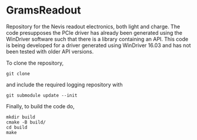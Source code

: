 # GramsReadout

Repository for the Nevis readout electronics, both light and charge.
The code presupposes the PCIe driver has already been generated
using the WinDriver software such that there is a library containing
an API. This code is being developed for a driver generated using 
WinDriver 16.03 and has not been tested with older API versions.


To clone the repository,
```
git clone 
```

and include the required logging repository with
```
git submodule update --init 
```

Finally, to build the code do,
```
mkdir build
cmake -B build/
cd build
make
```